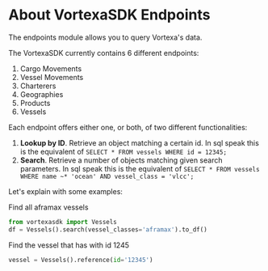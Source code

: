 # About VortexaSDK Endpoints

The endpoints module allows you to query Vortexa's data.

The VortexaSDK currently contains 6 different endpoints:

1. Cargo Movements
2. Vessel Movements
3. Charterers
4. Geographies
5. Products
6. Vessels


Each endpoint offers either one, or both, of two different functionalities:


1. **Lookup by ID**. Retrieve an object matching a certain id. In sql speak this is the equivalent of `SELECT * FROM vessels WHERE id = 12345;`
2. **Search**. Retrieve a number of objects matching given search parameters. In sql speak this is the equivalent of `SELECT * FROM vessels WHERE name ~* 'ocean' AND vessel_class = 'vlcc';`


Let's explain with some examples:

Find all aframax vessels
```python
from vortexasdk import Vessels
df = Vessels().search(vessel_classes='aframax').to_df()
```

Find the vessel that has with id 1245
```python
vessel = Vessels().reference(id='12345')
```
